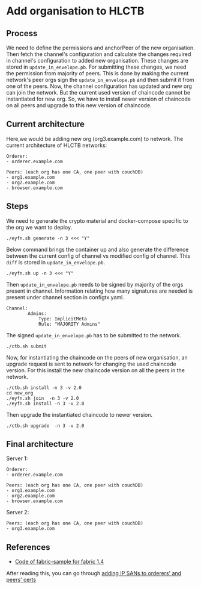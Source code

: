 # Add organisation to HLCTB

## Process
We need to define the permissions and anchorPeer of the new organisation. Then fetch the channel's configuration and calculate the changes required in channel's configuration to added new organisation. These changes are stored in `update_in_envelope.pb`. For submitting these changes, we need the permission from majority of peers. This is done by making the current network's peer orgs sign the `update_in_envelope.pb` and then submit it from one of the peers. Now, the channel configuration has updated and new org can join the network. But the current used version of chaincode cannot be instantiated for new org. So, we have to install newer version of chaincode on all peers and upgrade to this new version of chaincode.

## Current architecture
Here,we would be adding new org (org3.example.com) to network. The current architecture of HLCTB networks:
```
Orderer:
- orderer.example.com

Peers: (each org has one CA, one peer with couchDB)
- org1.example.com
- org2.example.com
- browser.example.com
```

## Steps


We need to generate the crypto material and docker-compose specific to the org we want to deploy.
```
./eyfn.sh generate -n 3 <<< "Y"
```

Below command brings the container up and also generate the difference between the current config of channel vs modified config of channel. This `diff` is stored in `update_in_envelope.pb`.
```
./eyfn.sh up -n 3 <<< "Y"
```

Then `update_in_envelope.pb` needs to be signed by majority of the orgs present in channel. Information relating how many signatures are needed is present under channel section in configtx.yaml.

```
Channel:
        Admins:
            Type: ImplicitMeta
            Rule: "MAJORITY Admins"
```

The signed `update_in_envelope.pb` has to be submitted to the network.
```
./ctb.sh submit
```

Now, for instantiating the chaincode on the peers of new organisation, an upgrade request is sent to network for changing the used chaincode version.
For this install the new chaincode version on all the peers in the network.
```
./ctb.sh install -n 3 -v 2.0
cd new_org
./eyfn.sh join  -n 3 -v 2.0
./eyfn.sh install -n 3 -v 2.0
```

Then upgrade the instantiated chaincode to newer version.
```
./ctb.sh upgrade  -n 3 -v 2.0
```


## Final architecture
Server 1:
```
Orderer:
- orderer.example.com

Peers: (each org has one CA, one peer with couchDB)
- org1.example.com
- org2.example.com
- browser.example.com
```

Server 2:
```
Peers: (each org has one CA, one peer with couchDB)
- org3.example.com
```

## References
- [Code of fabric-sample for fabric 1.4](https://github.com/hyperledger/fabric-samples/tree/release-1.4/)

After reading this, you can go through [adding IP SANs to orderers' and peers' certs](add_ip_sans.md)
